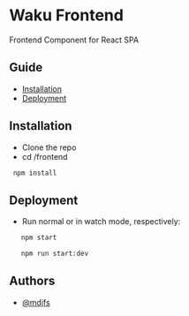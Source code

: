 # Waku Frontend

Frontend Component for React SPA

## Guide

-   [Installation](#installation)
-   [Deployment](#deployment)

## Installation

-   Clone the repo
-   cd /frontend

```bash
 npm install
```

## Deployment

-   Run normal or in watch mode, respectively:

```bash
   npm start
```

```bash
   npm run start:dev
```

## Authors

-   [@mdjfs](https://www.github.com/mdjfs)
